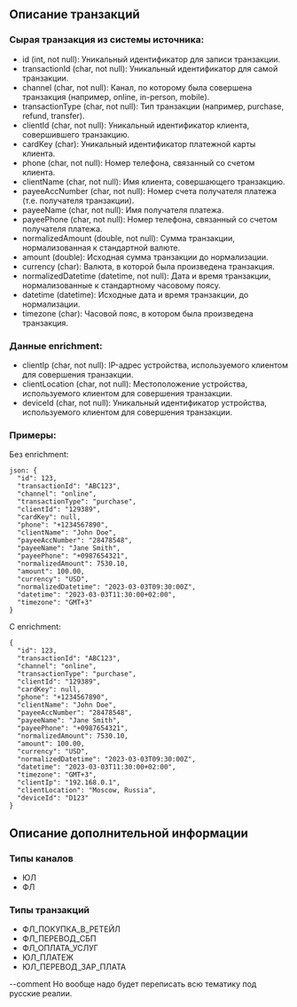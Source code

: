 ## Описание транзакций

### Сырая транзакция из системы источника:

 - id (int, not null): Уникальный идентификатор для записи транзакции.
 - transactionId (char, not null): Уникальный идентификатор для самой транзакции.
 - channel (char, not null): Канал, по которому была совершена транзакция (например, online, in-person, mobile).
 - transactionType (char, not null): Тип транзакции (например, purchase, refund, transfer).
 - clientId (char, not null): Уникальный идентификатор клиента, совершившего транзакцию.
 - cardKey (char): Уникальный идентификатор платежной карты клиента.
 - phone (char, not null): Номер телефона, связанный со счетом клиента.
 - clientName (char, not null): Имя клиента, совершающего транзакцию.
 - payeeAccNumber (char, not null): Номер счета получателя платежа (т.е. получателя транзакции).
 - payeeName (char, not null): Имя получателя платежа.
 - payeePhone (char, not null): Номер телефона, связанный со счетом получателя платежа.
 - normalizedAmount (double, not null): Сумма транзакции, нормализованная к стандартной валюте.
 - amount (double): Исходная сумма транзакции до нормализации.
 - currency (char): Валюта, в которой была произведена транзакция.
 - normalizedDatetime (datetime, not null): Дата и время транзакции, нормализованные к стандартному часовому поясу.
 - datetime (datetime): Исходные дата и время транзакции, до нормализации.
 - timezone (char): Часовой пояс, в котором была произведена транзакция.

### Данные enrichment:

 - clientIp (char, not null): IP-адрес устройства, используемого клиентом для совершения транзакции.
 - clientLocation (char, not null): Местоположение устройства, используемого клиентом для совершения транзакции.
 - deviceId (char, not null): Уникальный идентификатор устройства, используемого клиентом для совершения транзакции.

### Примеры:

Без enrichment:
```
json: {
  "id": 123,
  "transactionId": "ABC123",
  "channel": "online",
  "transactionType": "purchase",
  "clientId": "129389",
  "cardKey": null,
  "phone": "+1234567890",
  "clientName": "John Doe",
  "payeeAccNumber": "28478548",
  "payeeName": "Jane Smith",
  "payeePhone": "+0987654321",
  "normalizedAmount": 7530.10,
  "amount": 100.00,
  "currency": "USD",
  "normalizedDatetime": "2023-03-03T09:30:00Z",
  "datetime": "2023-03-03T11:30:00+02:00",
  "timezone": "GMT+3"
}
```

С enrichment:
```
{
  "id": 123,
  "transactionId": "ABC123",
  "channel": "online",
  "transactionType": "purchase",
  "clientId": "129389",
  "cardKey": null,
  "phone": "+1234567890",
  "clientName": "John Doe",
  "payeeAccNumber": "28478548",
  "payeeName": "Jane Smith",
  "payeePhone": "+0987654321",
  "normalizedAmount": 7530.10,
  "amount": 100.00,
  "currency": "USD",
  "normalizedDatetime": "2023-03-03T09:30:00Z",
  "datetime": "2023-03-03T11:30:00+02:00",
  "timezone": "GMT+3",
  "clientIp": "192.168.0.1",
  "clientLocation": "Moscow, Russia",
  "deviceId": "D123"
}
```

## Описание дополнительной информации

### Типы каналов

 - ЮЛ
 - ФЛ

### Типы транзакций

- ФЛ_ПОКУПКА_В_РЕТЕЙЛ
- ФЛ_ПЕРЕВОД_СБП
- ФЛ_ОПЛАТА_УСЛУГ
- ЮЛ_ПЛАТЕЖ
- ЮЛ_ПЕРЕВОД_ЗАР_ПЛАТА

--comment Но вообще надо будет переписать всю тематику под русские реалии. 
